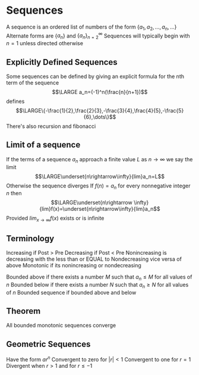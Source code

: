 # Sequences
A sequence is an ordered list of numbers of the form {$a_1,a_2,\dots,a_n,\dots$}
Alternate forms are {$a_n$} and $\{a_n\}^\infty_{n=2}$ 
Sequences will typically begin with $n=1$ unless directed otherwise

## Explicitly Defined Sequences
Some sequences can be defined by giving an explicit formula for the nth term of the sequence
$$\LARGE a_n=(-1)^n(\frac{n}{n+1})$$
defines $$\LARGE\{-\frac{1}{2},\frac{2}{3},-\frac{3}{4},\frac{4}{5},-\frac{5}{6},\dots\}$$
There's also recursion and fibonacci

## Limit of a sequence
If the terms of a sequence $a_n$ approach a finite value $L$ as $n\rightarrow\infty$ we say the limit
$$\LARGE\underset{n\rightarrow\infty}{lim}a_n=L$$
Otherwise the sequence diverges
If $f(n)=a_n$ for every nonnegative integer $n$ then
$$\LARGE\underset{n\rightarrow \infty}{lim}f(x)=\underset{n\rightarrow\infty}{lim}a_n$$
Provided $lim_{x\rightarrow\infty}f(x)$ exists or is infinite

## Terminology
Increasing if Post > Pre
Decreasing if Post < Pre
Nonincreasing is decreasing with the less than or EQUAL to
Nondecreasing vice versa of above
Monotonic if its nonincreasing or nondecreasing

Bounded above if there exists a number $M$ such that $a_n\leq M$ for all values of $n$ 
Bounded below if there exists a number $N$ such that $a_n\geq N$ for all values of $n$
Bounded sequence if bounded above and below

## Theorem
All bounded monotonic sequences converge

## Geometric Sequences
Have the form $ar^n$ 
Convergent to zero for $|r|<1$ 
Convergent to one for $r = 1$ 
Divergent when $r > 1$ and for $r \leq -1$ 
